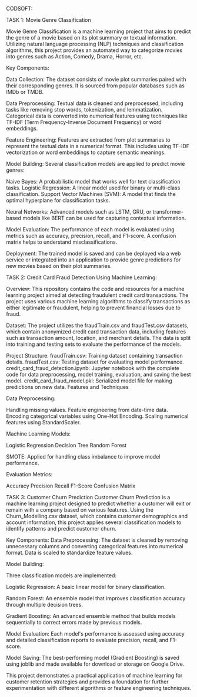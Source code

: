 CODSOFT:

TASK 1: Movie Genre Classification

Movie Genre Classification is a machine learning project that aims to predict the genre of a movie based on its plot summary or textual information. Utilizing natural language processing (NLP) techniques and classification algorithms, this project provides an automated way to categorize movies into genres such as Action, Comedy, Drama, Horror, etc.

Key Components:

Data Collection: The dataset consists of movie plot summaries paired with their corresponding genres. It is sourced from popular databases such as IMDb or TMDB.

Data Preprocessing: Textual data is cleaned and preprocessed, including tasks like removing stop words, tokenization, and lemmatization. Categorical data is converted into numerical features using techniques like TF-IDF (Term Frequency-Inverse Document Frequency) or word embeddings.

Feature Engineering: Features are extracted from plot summaries to represent the textual data in a numerical format. This includes using TF-IDF vectorization or word embeddings to capture semantic meanings.

Model Building: Several classification models are applied to predict movie genres:

Naive Bayes: A probabilistic model that works well for text classification tasks.
Logistic Regression: A linear model used for binary or multi-class classification.
Support Vector Machines (SVM): A model that finds the optimal hyperplane for classification tasks.

Neural Networks: Advanced models such as LSTM, GRU, or transformer-based models like BERT can be used for capturing contextual information.

Model Evaluation: The performance of each model is evaluated using metrics such as accuracy, precision, recall, and F1-score. A confusion matrix helps to understand misclassifications.

Deployment: The trained model is saved and can be deployed via a web service or integrated into an application to provide genre predictions for new movies based on their plot summaries.


TASK 2: Credit Card Fraud Detection Using Machine Learning:

Overview:
This repository contains the code and resources for a machine learning project aimed at detecting fraudulent credit card transactions. The project uses various machine learning algorithms to classify transactions as either legitimate or fraudulent, helping to prevent financial losses due to fraud.

Dataset:
The project utilizes the fraudTrain.csv and fraudTest.csv datasets, which contain anonymized credit card transaction data, including features such as transaction amount, location, and merchant details. The data is split into training and testing sets to evaluate the performance of the models.

Project Structure:
fraudTrain.csv: Training dataset containing transaction details.
fraudTest.csv: Testing dataset for evaluating model performance.
credit_card_fraud_detection.ipynb: Jupyter notebook with the complete code for data preprocessing, model training, evaluation, and saving the best model.
credit_card_fraud_model.pkl: Serialized model file for making predictions on new data.
Features and Techniques

Data Preprocessing:

Handling missing values.
Feature engineering from date-time data.
Encoding categorical variables using One-Hot Encoding.
Scaling numerical features using StandardScaler.

Machine Learning Models:

Logistic Regression
Decision Tree
Random Forest

SMOTE: Applied for handling class imbalance to improve model performance.

Evaluation Metrics:

Accuracy
Precision
Recall
F1-Score
Confusion Matrix

TASK 3: Customer Churn Prediction
Customer Churn Prediction is a machine learning project designed to predict whether a customer will exit or remain with a company based on various features. Using the Churn_Modelling.csv dataset, which contains customer demographics and account information, this project applies several classification models to identify patterns and predict customer churn.

Key Components:
Data Preprocessing: The dataset is cleaned by removing unnecessary columns and converting categorical features into numerical format. Data is scaled to standardize feature values.

Model Building: 

Three classification models are implemented:

Logistic Regression: A basic linear model for binary classification.

Random Forest: An ensemble model that improves classification accuracy through multiple decision trees.

Gradient Boosting: An advanced ensemble method that builds models sequentially to correct errors made by previous models.

Model Evaluation: Each model's performance is assessed using accuracy and detailed classification reports to evaluate precision, recall, and F1-score.

Model Saving: The best-performing model (Gradient Boosting) is saved using joblib and made available for download or storage on Google Drive.

This project demonstrates a practical application of machine learning for customer retention strategies and provides a foundation for further experimentation with different algorithms or feature engineering techniques.
